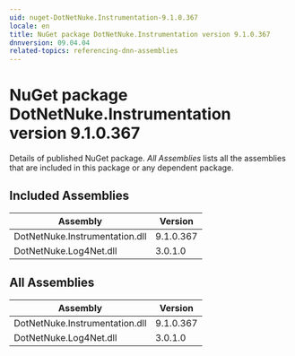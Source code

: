 ```yaml
---
uid: nuget-DotNetNuke.Instrumentation-9.1.0.367
locale: en
title: NuGet package DotNetNuke.Instrumentation version 9.1.0.367
dnnversion: 09.04.04
related-topics: referencing-dnn-assemblies
---
```


# NuGet package DotNetNuke.Instrumentation version 9.1.0.367
Details of published NuGet package.
*All Assemblies* lists all the assemblies that are included in this package or any dependent package.

## Included Assemblies

|Assembly|Version|
|---|---|
|DotNetNuke.Instrumentation.dll|9.1.0.367|
|DotNetNuke.Log4Net.dll|3.0.1.0|

## All Assemblies

|Assembly|Version|
|---|---|
|DotNetNuke.Instrumentation.dll|9.1.0.367|
|DotNetNuke.Log4Net.dll|3.0.1.0|

